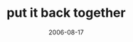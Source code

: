 ---
layout: base.njk
title : 'put it back together' 
view_title : 'put it back together' 
year : '2006' 
date : '2006-08-17' 
img_file : '/drawing/putitbacktogether.png' 
html_file : 'putitbacktogether' 
next_html : 'nothingisworsethanmediocrit.html' 
year_order : '221' 
permalink : "title/{{html_file}}.html"
---